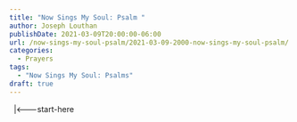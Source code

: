 ```yaml
---
title: "Now Sings My Soul: Psalm "
author: Joseph Louthan
publishDate: 2021-03-09T20:00:00-06:00
url: /now-sings-my-soul-psalm/2021-03-09-2000-now-sings-my-soul-psalm/
categories:
  - Prayers
tags:
  - "Now Sings My Soul: Psalms"
draft: true
---
```

<div style="font-variant: small-caps;">

</div>
&nbsp;
    |<---start-here
